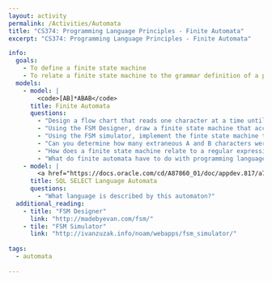 ```yaml
---
layout: activity
permalink: /Activities/Automata
title: "CS374: Programming Language Principles - Finite Automata"
excerpt: "CS374: Programming Language Principles - Finite Automata"

info: 
  goals: 
    - To define a finite state machine 
    - To relate a finite state machine to the grammar definition of a programming language
  models:
    - model: |
        <code>[AB]*ABAB</code>
      title: Finite Automata
      questions:
        - "Design a flow chart that reads one character at a time until the sequence <code>ABAB</code> is found."
        - "Using the FSM Designer, draw a finite state machine that accepts the strings in the given by the regular language."
        - "Using the FSM simulator, implement the finte state machine to check and accept the appropriate strings in this language."
        - "Can you determine how many extraneous A and B characters were seen before reaching the accepting state?  If not, what additional information would be needed to do so?"
        - "How does a finite state machine relate to a regular expression?"
        - "What do finite automata have to do with programming languages?  Specifically, how can they help us to connect syntax with semantics?"
    - model: |
        <a href="https://docs.oracle.com/cd/A87860_01/doc/appdev.817/a77069/11_ele58.gif"><img alt="Oracle SQL Flowchart" src="https://docs.oracle.com/cd/A87860_01/doc/appdev.817/a77069/11_ele58.gif"></a>
      title: SQL SELECT Language Automata
      questions:
        - "What language is described by this automaton?"
  additional_reading:
    - title: "FSM Designer"
      link: "http://madebyevan.com/fsm/"
    - tile: "FSM Simulator"
      link: "http://ivanzuzak.info/noam/webapps/fsm_simulator/"
      
tags:
  - automata
  
---
```


